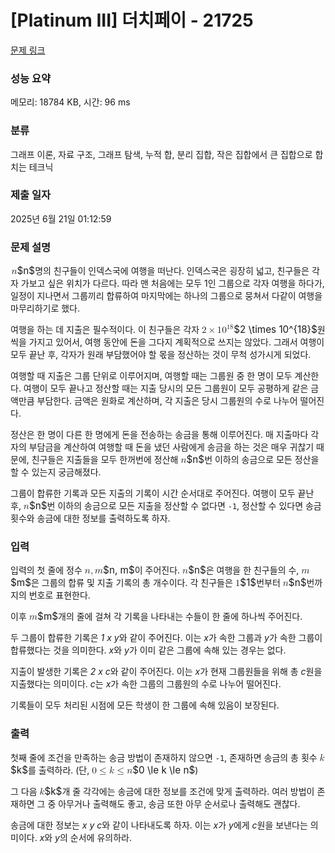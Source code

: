 # [Platinum III] 더치페이 - 21725 

[문제 링크](https://www.acmicpc.net/problem/21725) 

### 성능 요약

메모리: 18784 KB, 시간: 96 ms

### 분류

그래프 이론, 자료 구조, 그래프 탐색, 누적 합, 분리 집합, 작은 집합에서 큰 집합으로 합치는 테크닉

### 제출 일자

2025년 6월 21일 01:12:59

### 문제 설명

<p><mjx-container class="MathJax" jax="CHTML" style="font-size: 109%; position: relative;"> <mjx-math class="MJX-TEX" aria-hidden="true"><mjx-mi class="mjx-i"><mjx-c class="mjx-c1D45B TEX-I"></mjx-c></mjx-mi></mjx-math><mjx-assistive-mml unselectable="on" display="inline"><math xmlns="http://www.w3.org/1998/Math/MathML"><mi>n</mi></math></mjx-assistive-mml><span aria-hidden="true" class="no-mathjax mjx-copytext">$n$</span></mjx-container>명의 친구들이 인덱스국에 여행을 떠난다. 인덱스국은 굉장히 넓고, 친구들은 각자 가보고 싶은 위치가 다르다. 따라 맨 처음에는 모두 1인 그룹으로 각자 여행을 하다가, 일정이 지나면서 그룹끼리 합류하여 마지막에는 하나의 그룹으로 뭉쳐서 다같이 여행을 마무리하기로 했다.</p>

<p>여행을 하는 데 지출은 필수적이다. 이 친구들은 각자 <mjx-container class="MathJax" jax="CHTML" style="font-size: 109%; position: relative;"><mjx-math class="MJX-TEX" aria-hidden="true"><mjx-mn class="mjx-n"><mjx-c class="mjx-c32"></mjx-c></mjx-mn><mjx-mo class="mjx-n" space="3"><mjx-c class="mjx-cD7"></mjx-c></mjx-mo><mjx-msup space="3"><mjx-mn class="mjx-n"><mjx-c class="mjx-c31"></mjx-c><mjx-c class="mjx-c30"></mjx-c></mjx-mn><mjx-script style="vertical-align: 0.393em;"><mjx-texatom size="s" texclass="ORD"><mjx-mn class="mjx-n"><mjx-c class="mjx-c31"></mjx-c><mjx-c class="mjx-c38"></mjx-c></mjx-mn></mjx-texatom></mjx-script></mjx-msup></mjx-math><mjx-assistive-mml unselectable="on" display="inline"><math xmlns="http://www.w3.org/1998/Math/MathML"><mn>2</mn><mo>×</mo><msup><mn>10</mn><mrow data-mjx-texclass="ORD"><mn>18</mn></mrow></msup></math></mjx-assistive-mml><span aria-hidden="true" class="no-mathjax mjx-copytext">$2 \times 10^{18}$</span></mjx-container>원씩을 가지고 있어서, 여행 동안에 돈을 그다지 계획적으로 쓰지는 않았다. 그래서 여행이 모두 끝난 후, 각자가 원래 부담했어야 할 몫을 정산하는 것이 무척 성가시게 되었다.</p>

<p>여행할 때 지출은 그룹 단위로 이루어지며, 여행할 때는 그룹원 중 한 명이 모두 계산한다. 여행이 모두 끝나고 정산할 때는 지출 당시의 모든 그룹원이 모두 공평하게 같은 금액만큼 부담한다. 금액은 원화로 계산하며, 각 지출은 당시 그룹원의 수로 나누어 떨어진다.</p>

<p>정산은 한 명이 다른 한 명에게 돈을 전송하는 송금을 통해 이루어진다. 매 지출마다 각자의 부담금을 계산하여 여행할 때 돈을 냈던 사람에게 송금을 하는 것은 매우 귀찮기 때문에, 친구들은 지출들을 모두 한꺼번에 정산해 <mjx-container class="MathJax" jax="CHTML" style="font-size: 109%; position: relative;"><mjx-math class="MJX-TEX" aria-hidden="true"><mjx-mi class="mjx-i"><mjx-c class="mjx-c1D45B TEX-I"></mjx-c></mjx-mi></mjx-math><mjx-assistive-mml unselectable="on" display="inline"><math xmlns="http://www.w3.org/1998/Math/MathML"><mi>n</mi></math></mjx-assistive-mml><span aria-hidden="true" class="no-mathjax mjx-copytext">$n$</span></mjx-container>번 이하의 송금으로 모든 정산을 할 수 있는지 궁금해졌다.</p>

<p>그룹이 합류한 기록과 모든 지출의 기록이 시간 순서대로 주어진다. 여행이 모두 끝난 후, <mjx-container class="MathJax" jax="CHTML" style="font-size: 109%; position: relative;"><mjx-math class="MJX-TEX" aria-hidden="true"><mjx-mi class="mjx-i"><mjx-c class="mjx-c1D45B TEX-I"></mjx-c></mjx-mi></mjx-math><mjx-assistive-mml unselectable="on" display="inline"><math xmlns="http://www.w3.org/1998/Math/MathML"><mi>n</mi></math></mjx-assistive-mml><span aria-hidden="true" class="no-mathjax mjx-copytext">$n$</span></mjx-container>번 이하의 송금으로 모든 지출을 정산할 수 없다면 <code>-1</code>, 정산할 수 있다면 송금 횟수와 송금에 대한 정보를 출력하도록 하자.</p>

### 입력 

 <p>입력의 첫 줄에 정수 <mjx-container class="MathJax" jax="CHTML" style="font-size: 109%; position: relative;"><mjx-math class="MJX-TEX" aria-hidden="true"><mjx-mi class="mjx-i"><mjx-c class="mjx-c1D45B TEX-I"></mjx-c></mjx-mi><mjx-mo class="mjx-n"><mjx-c class="mjx-c2C"></mjx-c></mjx-mo><mjx-mi class="mjx-i" space="2"><mjx-c class="mjx-c1D45A TEX-I"></mjx-c></mjx-mi></mjx-math><mjx-assistive-mml unselectable="on" display="inline"><math xmlns="http://www.w3.org/1998/Math/MathML"><mi>n</mi><mo>,</mo><mi>m</mi></math></mjx-assistive-mml><span aria-hidden="true" class="no-mathjax mjx-copytext">$n, m$</span></mjx-container>이 주어진다. <mjx-container class="MathJax" jax="CHTML" style="font-size: 109%; position: relative;"><mjx-math class="MJX-TEX" aria-hidden="true"><mjx-mi class="mjx-i"><mjx-c class="mjx-c1D45B TEX-I"></mjx-c></mjx-mi></mjx-math><mjx-assistive-mml unselectable="on" display="inline"><math xmlns="http://www.w3.org/1998/Math/MathML"><mi>n</mi></math></mjx-assistive-mml><span aria-hidden="true" class="no-mathjax mjx-copytext">$n$</span></mjx-container>은 여행을 한 친구들의 수, <mjx-container class="MathJax" jax="CHTML" style="font-size: 109%; position: relative;"><mjx-math class="MJX-TEX" aria-hidden="true"><mjx-mi class="mjx-i"><mjx-c class="mjx-c1D45A TEX-I"></mjx-c></mjx-mi></mjx-math><mjx-assistive-mml unselectable="on" display="inline"><math xmlns="http://www.w3.org/1998/Math/MathML"><mi>m</mi></math></mjx-assistive-mml><span aria-hidden="true" class="no-mathjax mjx-copytext">$m$</span></mjx-container>은 그룹의 합류 및 지출 기록의 총 개수이다. 각 친구들은 <mjx-container class="MathJax" jax="CHTML" style="font-size: 109%; position: relative;"><mjx-math class="MJX-TEX" aria-hidden="true"><mjx-mn class="mjx-n"><mjx-c class="mjx-c31"></mjx-c></mjx-mn></mjx-math><mjx-assistive-mml unselectable="on" display="inline"><math xmlns="http://www.w3.org/1998/Math/MathML"><mn>1</mn></math></mjx-assistive-mml><span aria-hidden="true" class="no-mathjax mjx-copytext">$1$</span></mjx-container>번부터 <mjx-container class="MathJax" jax="CHTML" style="font-size: 109%; position: relative;"><mjx-math class="MJX-TEX" aria-hidden="true"><mjx-mi class="mjx-i"><mjx-c class="mjx-c1D45B TEX-I"></mjx-c></mjx-mi></mjx-math><mjx-assistive-mml unselectable="on" display="inline"><math xmlns="http://www.w3.org/1998/Math/MathML"><mi>n</mi></math></mjx-assistive-mml><span aria-hidden="true" class="no-mathjax mjx-copytext">$n$</span></mjx-container>번까지의 번호로 표현한다.</p>

<p>이후 <mjx-container class="MathJax" jax="CHTML" style="font-size: 109%; position: relative;"><mjx-math class="MJX-TEX" aria-hidden="true"><mjx-mi class="mjx-i"><mjx-c class="mjx-c1D45A TEX-I"></mjx-c></mjx-mi></mjx-math><mjx-assistive-mml unselectable="on" display="inline"><math xmlns="http://www.w3.org/1998/Math/MathML"><mi>m</mi></math></mjx-assistive-mml><span aria-hidden="true" class="no-mathjax mjx-copytext">$m$</span></mjx-container>개의 줄에 걸쳐 각 기록을 나타내는 수들이 한 줄에 하나씩 주어진다.</p>

<p>두 그룹이 합류한 기록은 <em>1 x y</em>와 같이 주어진다. 이는 <em>x</em>가 속한 그룹과 <em>y</em>가 속한 그룹이 합류했다는 것을 의미한다. <em>x</em>와 <em>y</em>가 이미 같은 그룹에 속해 있는 경우는 없다.</p>

<p>지출이 발생한 기록은 <em>2 x c</em>와 같이 주어진다. 이는 <em>x</em>가 현재 그룹원들을 위해 총 <em>c</em>원을 지출했다는 의미이다. <em>c</em>는 <em>x</em>가 속한 그룹의 그룹원의 수로 나누어 떨어진다.</p>

<p>기록들이 모두 처리된 시점에 모든 학생이 한 그룹에 속해 있음이 보장된다.</p>

### 출력 

 <p>첫째 줄에 조건을 만족하는 송금 방법이 존재하지 않으면 <code>-1</code>, 존재하면 송금의 총 횟수 <mjx-container class="MathJax" jax="CHTML" style="font-size: 109%; position: relative;"><mjx-math class="MJX-TEX" aria-hidden="true"><mjx-mi class="mjx-i"><mjx-c class="mjx-c1D458 TEX-I"></mjx-c></mjx-mi></mjx-math><mjx-assistive-mml unselectable="on" display="inline"><math xmlns="http://www.w3.org/1998/Math/MathML"><mi>k</mi></math></mjx-assistive-mml><span aria-hidden="true" class="no-mathjax mjx-copytext">$k$</span></mjx-container>를 출력하라. (단, <mjx-container class="MathJax" jax="CHTML" style="font-size: 109%; position: relative;"><mjx-math class="MJX-TEX" aria-hidden="true"><mjx-mn class="mjx-n"><mjx-c class="mjx-c30"></mjx-c></mjx-mn><mjx-mo class="mjx-n" space="4"><mjx-c class="mjx-c2264"></mjx-c></mjx-mo><mjx-mi class="mjx-i" space="4"><mjx-c class="mjx-c1D458 TEX-I"></mjx-c></mjx-mi><mjx-mo class="mjx-n" space="4"><mjx-c class="mjx-c2264"></mjx-c></mjx-mo><mjx-mi class="mjx-i" space="4"><mjx-c class="mjx-c1D45B TEX-I"></mjx-c></mjx-mi></mjx-math><mjx-assistive-mml unselectable="on" display="inline"><math xmlns="http://www.w3.org/1998/Math/MathML"><mn>0</mn><mo>≤</mo><mi>k</mi><mo>≤</mo><mi>n</mi></math></mjx-assistive-mml><span aria-hidden="true" class="no-mathjax mjx-copytext">$0 \le k \le n$</span></mjx-container>)</p>

<p>그 다음 <mjx-container class="MathJax" jax="CHTML" style="font-size: 109%; position: relative;"><mjx-math class="MJX-TEX" aria-hidden="true"><mjx-mi class="mjx-i"><mjx-c class="mjx-c1D458 TEX-I"></mjx-c></mjx-mi></mjx-math><mjx-assistive-mml unselectable="on" display="inline"><math xmlns="http://www.w3.org/1998/Math/MathML"><mi>k</mi></math></mjx-assistive-mml><span aria-hidden="true" class="no-mathjax mjx-copytext">$k$</span></mjx-container>개 줄 각각에는 송금에 대한 정보를 조건에 맞게 출력하라. 여러 방법이 존재하면 그 중 아무거나 출력해도 좋고, 송금 또한 아무 순서로나 출력해도 괜찮다.</p>

<p>송금에 대한 정보는 <em>x y c</em>와 같이 나타내도록 하자. 이는 <em>x</em>가 <em>y</em>에게 <em>c</em>원을 보낸다는 의미이다. <em>x</em>와 <em>y</em>의 순서에 유의하라.</p>

